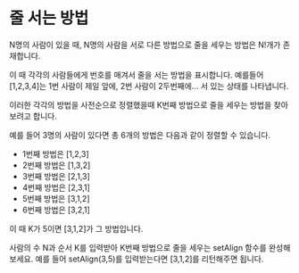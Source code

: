 # 줄 서는 방법
N명의 사람이 있을 때, N명의 사람을 서로 다른 방법으로 줄을 세우는 방법은 N!개가 존재합니다.

이 때 각각의 사람들에게 번호를 매겨서 줄을 서는 방법을 표시합니다. 예를들어 [1,2,3,4]는 1번 사람이 제일 앞에, 2번 사람이 2두번째에... 서 있는 상태를 나타냅니다.

이러한 각각의 방법을 사전순으로 정렬했을때 K번째 방법으로 줄을 세우는 방법을 찾아 보려고 합니다.

예를 들어 3명의 사람이 있다면 총 6개의 방법은 다음과 같이 정렬할 수 있습니다.

* 1번째 방법은 [1,2,3]
* 2번째 방법은 [1,3,2]
* 3번째 방법은 [2,1,3]
* 4번째 방법은 [2,3,1]
* 5번째 방법은 [3,1,2]
* 6번째 방법은 [3,2,1]

이 때 K가 5이면 [3,1,2]가 그 방법입니다.

사람의 수 N과 순서 K를 입력받아 K번째 방법으로 줄을 세우는 setAlign 함수를 완성해 보세요. 예를 들어 setAlign(3,5)를 입력받는다면 [3,1,2]를 리턴해주면 됩니다.
